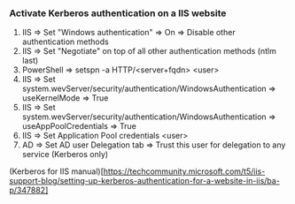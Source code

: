 ### Activate Kerberos authentication on a IIS website

1. IIS => Set "Windows authentication" => On => Disable other authentication methods
2. IIS => Set "Negotiate" on top of all other authentication methods (ntlm last)
3. PowerShell => setspn -a HTTP/<server+fqdn> <domain>\<user>
4. IIS => Set system.wevServer/security/authentication/WindowsAuthentication => useKernelMode => True
5. IIS => Set system.wevServer/security/authentication/WindowsAuthentication => useAppPoolCredentials => True
6. IIS => Set Application Pool credentials <domain>\<user>
7. AD => Set AD user Delegation tab => Trust this user for delegation to any service (Kerberos only)

(Kerberos for IIS manual)[https://techcommunity.microsoft.com/t5/iis-support-blog/setting-up-kerberos-authentication-for-a-website-in-iis/ba-p/347882]
